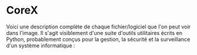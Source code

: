 # CoreX
Voici une description complète de chaque fichier/logiciel que l'on peut voir dans l'image. Il s'agit visiblement d'une suite d'outils utilitaires écrits en Python, probablement conçus pour la gestion, la sécurité et la surveillance d'un système informatique :
